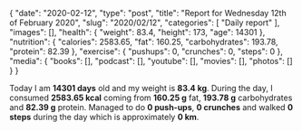 {
    "date": "2020-02-12",
    "type": "post",
    "title": "Report for Wednesday 12th of February 2020",
    "slug": "2020\/02\/12",
    "categories": [
        "Daily report"
    ],
    "images": [],
    "health": {
        "weight": 83.4,
        "height": 173,
        "age": 14301
    },
    "nutrition": {
        "calories": 2583.65,
        "fat": 160.25,
        "carbohydrates": 193.78,
        "protein": 82.39
    },
    "exercise": {
        "pushups": 0,
        "crunches": 0,
        "steps": 0
    },
    "media": {
        "books": [],
        "podcast": [],
        "youtube": [],
        "movies": [],
        "photos": []
    }
}

Today I am <strong>14301 days</strong> old and my weight is <strong>83.4 kg</strong>. During the day, I consumed <strong>2583.65 kcal</strong> coming from <strong>160.25 g</strong> fat, <strong>193.78 g</strong> carbohydrates and <strong>82.39 g</strong> protein. Managed to do <strong>0 push-ups</strong>, <strong>0 crunches</strong> and walked <strong>0 steps</strong> during the day which is approximately <strong>0 km</strong>.